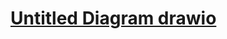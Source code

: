 # [Untitled Diagram drawio](https://user-images.githubusercontent.com/110540329/183645522-6ce7213c-6bf3-49a2-8475-df31e1efe2c6.png)
